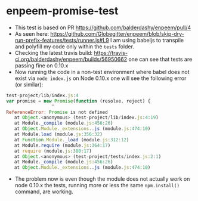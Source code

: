 # enpeem-promise-test

 - This test is based on PR https://github.com/balderdashy/enpeem/pull/4
 - As seen here: https://github.com/Globegitter/enpeem/blob/skip-dry-run-prefix-features/tests/runner.js#L9 I am using babeljs to transpile and polyfill my code only within the `tests` folder.
 - Checking the latest travis build: https://travis-ci.org/balderdashy/enpeem/builds/56950662 one can see that tests are passing fine on 0.10.x
 - Now running the code in a non-test environment where babel does not exist via `node index.js` on Node 0.10.x one will see the following error (or similar):
 
 ```js
 test-project/lib/index.js:4
var promise = new Promise(function (resolve, reject) {
                  ^
ReferenceError: Promise is not defined
    at Object.<anonymous> (test-project/lib/index.js:4:19)
    at Module._compile (module.js:456:26)
    at Object.Module._extensions..js (module.js:474:10)
    at Module.load (module.js:356:32)
    at Function.Module._load (module.js:312:12)
    at Module.require (module.js:364:17)
    at require (module.js:380:17)
    at Object.<anonymous> (test-project/tests/index.js:2:1)
    at Module._compile (module.js:456:26)
    at Object.Module._extensions..js (module.js:474:10)
```

- The problem now is even though the module does not actually work on node 0.10.x the tests, running more or less the same `npm.install()` command, are working.
